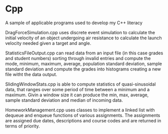 # Cpp
A sample of applicable programs used to develop my C++ literacy

DragForceSimulation.cpp uses discrete event simulation to calculate the initial velocity of an object undergoing air resistance
to calculate the launch velocity needed given a target and angle.

StatisticsFileOutput.cpp can read data from an input file (in this case grades and student numbers) sorting through invalid entries
and compute the mode, minimum, maximum, average, population standard deviation, sample standard deviation and compute the grades
into histograms creating a new file witht the data output.

SlidingWindowStats.cpp is able to compute statistics of quasi-sinusoidal data, that ranges over some period of
time between a minimum and a maximum. Givin a window size it can produce the min, max, average, sample standard deviation and
median of incoming data.

HomeworkManagement.cpp uses classes to implement a linked list with dequeue and enqueue functions of various assignments. The
assignments are assigned due dates, descriptions and course codes and are returned in terms of priority.
